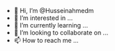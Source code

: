 - 👋 Hi, I’m @Husseinahmedm
- 👀 I’m interested in ...
- 🌱 I’m currently learning ...
- 💞️ I’m looking to collaborate on ...
- 📫 How to reach me ...

<!---
Husseinahmedm/Husseinahmedm is a ✨ special ✨ repository because its `README.md` (this file) appears on your GitHub profile.
You can click the Preview link to take a look at your changes.
--->
